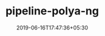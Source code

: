 ---
title: "pipeline-polya-ng"
date: 2019-06-16T17:47:36+05:30
type: "organisations"
org_name: "Oxford Nanopore Technologies"
repo_desc: "Pipeline for calling poly(A) tail lengths from nanopore direct RNA data using nanopolish"
repo_link: https://github.com/nanoporetech/pipeline-polya-ng
---